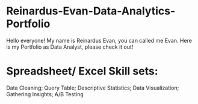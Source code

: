 # Reinardus-Evan-Data-Analytics-Portfolio
Hello everyone! My name is Reinardus Evan, you can called me Evan. Here is my Portfolio as Data Analyst, please check it out!

# Spreadsheet/ Excel Skill sets:
Data Cleaning;
Query Table;
Descriptive Statistics;
Data Visualization;
Gathering Insights;
A/B Testing
